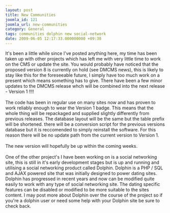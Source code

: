 ```yaml
---
layout: post
title: New Communities
joomla_id: 121
joomla_url: new-communities
category: General
tags: communities dolphin new social-network
date: 2009-06-05 12:17:33.000000000 +09:30
---
```

<p>It's been a little while since I've posted anything here, my time has been taken up with other projects which has left me with very little time to work on the CMS or update the site. You would probably have noticed that the proposed version 8 is currently on hold (see DMCMS news), this is likely to stay like this for the foreseeable future, I simply have too much work on a present which means something has to give. There have been a few minor updates to the DMCMS release whch will be combined into the next release - Version 1 !!!!<br><br>The code has been in regular use on many sites now and has proven to work reliably enough to wear the Version 1 badge. This means that the whole thing will be repackaged and supplied slightly differently from previous releases. The database layout will be the same but the table prefix will be shortened. there will be a conversion script for the previous versions database but it is reccomended to simply reinstall the software. For this reason there will be no update path from the current version to Version 1.<br><br>The new version will hopefully be up within the coming weeks.<br><br>One of the other project's I have been working on is a social networking site, this is still in it's early development stages but is up and running and utilising a social networking product called Dolphin. Dolphin is a PHP / SQL&nbsp; and AJAX powered site that was initially designed to power dating sites. Dolphin has progressed in recent years and now can be modified quite easily to work with any type of social networking site. The dating specific features can be disabled or modified to be more suitable to the sites content. I may post more about Dolphin over the course of the project so if you're a dolphin user or need some help with your Dolphin site be sure to check back.</p>

